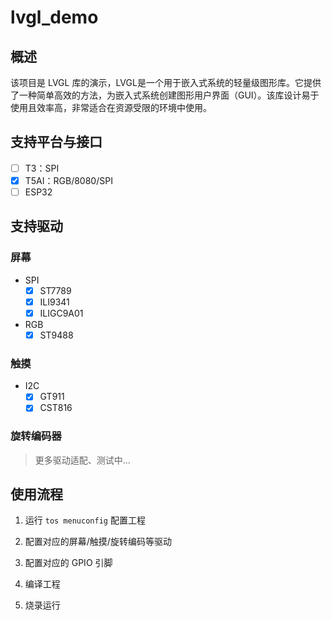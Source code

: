 # lvgl_demo

## 概述
该项目是 LVGL 库的演示，LVGL是一个用于嵌入式系统的轻量级图形库。它提供了一种简单高效的方法，为嵌入式系统创建图形用户界面（GUI）。该库设计易于使用且效率高，非常适合在资源受限的环境中使用。

## 支持平台与接口
- [ ] T3：SPI
- [x] T5AI：RGB/8080/SPI
- [ ] ESP32

## 支持驱动
### 屏幕
- SPI
    - [x] ST7789 
    - [x] ILI9341
    - [x] ILIGC9A01

- RGB
    - [x] ST9488

### 触摸
- I2C
    - [x] GT911
    - [x] CST816

### 旋转编码器

> 更多驱动适配、测试中...

## 使用流程
1. 运行 `tos menuconfig` 配置工程

2. 配置对应的屏幕/触摸/旋转编码等驱动

3. 配置对应的 GPIO 引脚

4. 编译工程

5. 烧录运行